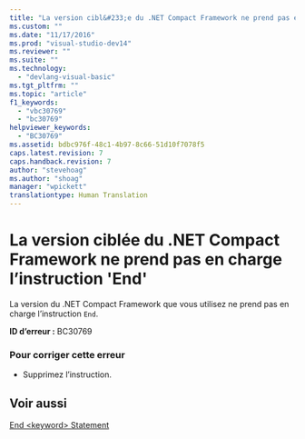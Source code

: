 ```yaml
---
title: "La version cibl&#233;e du .NET Compact Framework ne prend pas en charge l’instruction &#39;End&#39; | Microsoft Docs"
ms.custom: ""
ms.date: "11/17/2016"
ms.prod: "visual-studio-dev14"
ms.reviewer: ""
ms.suite: ""
ms.technology: 
  - "devlang-visual-basic"
ms.tgt_pltfrm: ""
ms.topic: "article"
f1_keywords: 
  - "vbc30769"
  - "bc30769"
helpviewer_keywords: 
  - "BC30769"
ms.assetid: bdbc976f-48c1-4b97-8c66-51d10f7078f5
caps.latest.revision: 7
caps.handback.revision: 7
author: "stevehoag"
ms.author: "shoag"
manager: "wpickett"
translationtype: Human Translation
---
```

# La version cibl&#233;e du .NET Compact Framework ne prend pas en charge l’instruction &#39;End&#39;
La version du .NET Compact Framework que vous utilisez ne prend pas en charge l’instruction `End`.  
  
 **ID d’erreur :** BC30769  
  
### Pour corriger cette erreur  
  
-   Supprimez l’instruction.  
  
## Voir aussi  
 [End \<keyword\> Statement](../../visual-basic/language-reference/statements/end-keyword-statement.md)